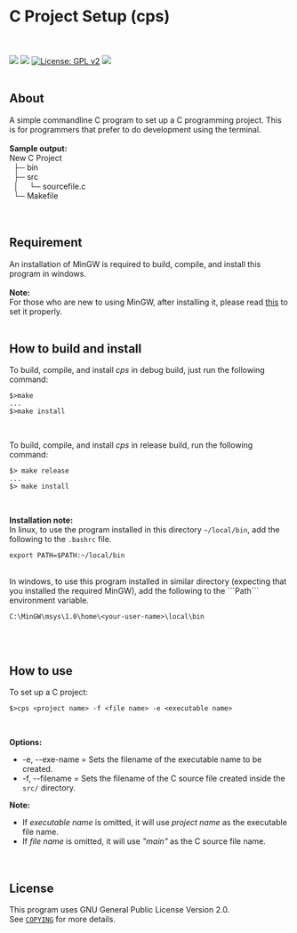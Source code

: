 # C Project Setup (cps)
<br><br>
<img src="https://img.shields.io/badge/C-00599C?style=flat&logo=c&logoColor=white" />
<img src="https://img.shields.io/badge/Notepad++-90E59A.svg?style=flat&logo=notepad%2B%2B&logoColor=black" />
[![License: GPL v2](https://img.shields.io/badge/License-GPL_v2-blue.svg)](https://www.gnu.org/licenses/old-licenses/gpl-2.0.en.html)
<img src="https://img.shields.io/badge/Version-0.1.2-alpha-blue?style=flat&color=blue" />
<br><br>

## About
A simple commandline C program to set up a C programming project. This is for programmers that prefer to do development using the terminal.<br>
<br>
__Sample output:__<br>
New C Project<br>
&nbsp;&nbsp;├─ bin<br>
&nbsp;&nbsp;├─ src<br>
&nbsp;&nbsp;│&nbsp;&nbsp;&nbsp;&nbsp;&nbsp;└─ sourcefile.c<br>
&nbsp;&nbsp;└─ Makefile<br>
<br><br>

## Requirement
An installation of MinGW is required to build, compile, and install this program in windows.<br>
<br>
__Note:__<br>
For those who are new to using MinGW, after installing it, please
read <a target="_blank" href="https://opensource.com/article/20/8/gnu-windows-mingw" title="Use GNU on Windows with MinGW">this</a> to set it properly.
<br><br>

## How to build and install
To build, compile, and install *cps* in debug build, just run the following command:<br>

```
$>make
...
$>make install
```
<br>

To build, compile, and install *cps* in release build, run the following command:<br>
```
$> make release
...
$> make install
```
<br>

__Installation note:__<br>
In linux, to use the program installed in this directory ```~/local/bin```, add the following to the ```.bashrc```
file.<br>

```
export PATH=$PATH:~/local/bin
```

<br>
In windows, to use this program installed in similar directory (expecting that you installed the required MinGW), add the following to the ```Path``` environment variable.<br>

```
C:\MinGW\msys\1.0\home\<your-user-name>\local\bin
```

<br><br>

## How to use
To set up a C project:<br>

```
$>cps <project name> -f <file name> -e <executable name>
```
<br>

__Options:__<br>
* -e, --exe-name = Sets the filename of the executable name to be created.<br>
* -f, --filename = Sets the filename of the C source file created inside the ```src/``` directory.<br>

__Note:__<br>
* If *executable name* is omitted, it will use *project name* as the executable file name.<br>
* If *file name* is omitted, it will use *"main"* as the C source file name.<br>
<br><br>

## License
This program uses GNU General Public License Version 2.0.<br>
See [```COPYING```](url:COPYING) for more details.<br>
<br><br>


	